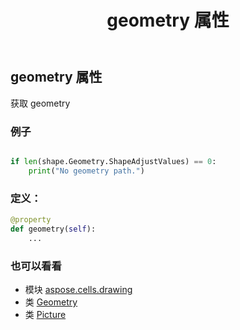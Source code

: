 ﻿---
title: geometry 属性
second_title: Aspose.Cells for Python via .NET API 参考资料
description:
type: docs
weight: 450
url: /zh/python-net/aspose.cells.drawing/picture/geometry/
is_root: false
---
## geometry 属性

获取 geometry

### 例子

```python

if len(shape.Geometry.ShapeAdjustValues) == 0:
    print("No geometry path.")

```
### 定义：
```python
@property
def geometry(self):
    ...
```

### 也可以看看
* 模块 [aspose.cells.drawing](../../)
* 类 [Geometry](/cells/zh/python-net/aspose.cells.drawing/geometry)
* 类 [Picture](/cells/zh/python-net/aspose.cells.drawing/picture)

